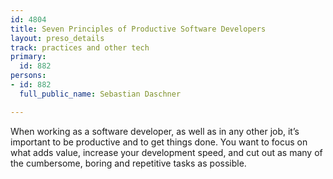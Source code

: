 ```yaml
---
id: 4804
title: Seven Principles of Productive Software Developers
layout: preso_details
track: practices and other tech
primary:
  id: 882
persons:
- id: 882
  full_public_name: Sebastian Daschner

---
```

When working as a software developer, as well as in any other job, it’s important to be productive and to get things done. You want to focus on what adds value, increase your development speed, and cut out as many of the cumbersome, boring and repetitive tasks as possible.